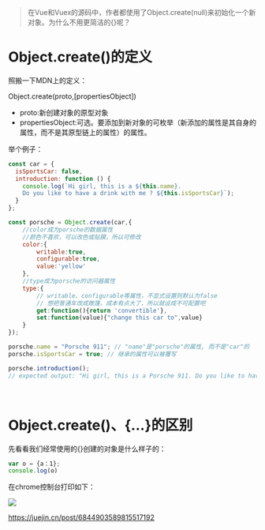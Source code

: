 >在Vue和Vuex的源码中，作者都使用了Object.create(null)来初始化一个新对象。为什么不用更简洁的{}呢？

# Object.create()的定义

照搬一下MDN上的定义：

Object.create(proto,[propertiesObject])

- proto:新创建对象的原型对象
- propertiesObject:可选。要添加到新对象的可枚举（新添加的属性是其自身的属性，而不是其原型链上的属性）的属性。

举个例子：
```js
const car = {
  isSportsCar: false,
  introduction: function () {
    console.log(`Hi girl, this is a ${this.name}. 
    Do you like to have a drink with me ? ${this.isSportsCar}`);
  }
};

const porsche = Object.create(car,{
    //color成为porsche的数据属性
    //颜色不喜欢，可以改色或贴膜，所以可修改
    color:{
        writable:true,
        configurable:true,
        value:'yellow'
    },
    //type成为porsche的访问器属性
    type:{
        // writable、configurable等属性，不显式设置则默认为false
        // 想把普通车改成敞篷，成本有点大了，所以就设成不可配置吧
        get:function(){return 'convertible'},
        set:function(value){"change this car to",value}
    }
});

porsche.name = "Porsche 911"; // "name"是"porsche"的属性, 而不是"car"的
porsche.isSportsCar = true; // 继承的属性可以被覆写

porsche.introduction();
// expected output: "Hi girl, this is a Porsche 911. Do you like to have a drink with me ? true"
```
<br>

# Object.create()、{…}的区别

先看看我们经常使用的{}创建的对象是什么样子的：

```js
var o = {a：1};
console.log(o)
```

在chrome控制台打印如下：

![](https://user-gold-cdn.xitu.io/2018/4/11/162b2eeff41e8f5d?imageView2/0/w/1280/h/960/format/webp/ignore-error/1)

https://juejin.cn/post/6844903589815517192
